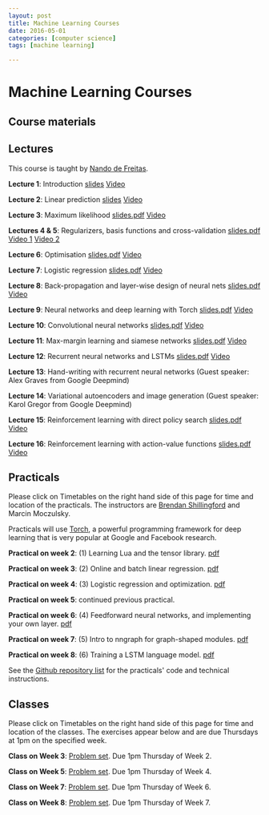 ```yaml
---
layout: post
title: Machine Learning Courses
date: 2016-05-01
categories: [computer science]
tags: [machine learning]

---
```


# Machine Learning Courses

Course materials
----------------

Lectures
--------

This course is taught by [Nando de
Freitas](http://www.cs.ox.ac.uk/people/nando.defreitas/).


**Lecture 1**: Introduction [slides](https://www.cs.ox.ac.uk/people/nando.defreitas/machinelearning/lecture1.pdf)
[Video](https://www.youtube.com/watch?v=PlhFWT7vAEw)

**Lecture 2**: Linear prediction [slides](https://www.cs.ox.ac.uk/people/nando.defreitas/machinelearning/lecture2.pdf)
[Video](https://www.youtube.com/watch?v=DHspIG64CVM)

**Lecture 3**: Maximum likelihood [slides.pdf](https://www.cs.ox.ac.uk/people/nando.defreitas/machinelearning/lecture3.pdf)
[Video](https://www.youtube.com/watch?v=kPrHqQzCkg0)

**Lectures 4 & 5**: Regularizers, basis functions and cross-validation
[slides.pdf](https://www.cs.ox.ac.uk/people/nando.defreitas/machinelearning/lecture4.pdf) [Video
1](https://www.youtube.com/watch?v=VR0W_PNwLGw) [Video
2](https://www.youtube.com/watch?v=qz9bKfOqd0Y)

**Lecture 6**: Optimisation [slides.pdf](https://www.cs.ox.ac.uk/people/nando.defreitas/machinelearning/lecture5.pdf)
[Video](https://www.youtube.com/watch?v=0qUAb94CpOw)

**Lecture 7**: Logistic regression [slides.pdf](https://www.cs.ox.ac.uk/people/nando.defreitas/machinelearning/lecture6.pdf)
[Video](https://www.youtube.com/watch?v=FYgsztDxSvE)

**Lecture 8**: Back-propagation and layer-wise design of neural nets
[slides.pdf](https://www.cs.ox.ac.uk/people/nando.defreitas/machinelearning/lecture7.pdf)
[Video](https://www.youtube.com/watch?v=-YRB0eFxeQA)

**Lecture 9**: Neural networks and deep learning with Torch
[slides.pdf](https://www.cs.ox.ac.uk/people/nando.defreitas/machinelearning/lecture8.pdf)
[Video](https://www.youtube.com/watch?v=NUKp0c4xb8w)

**Lecture 10**: Convolutional neural networks [slides.pdf](https://www.cs.ox.ac.uk/people/nando.defreitas/machinelearning/lecture9.pdf)
[Video](https://www.youtube.com/watch?v=bEUX_56Lojc)

**Lecture 11**: Max-margin learning and siamese networks
[slides.pdf](https://www.cs.ox.ac.uk/people/nando.defreitas/machinelearning/lecture10.pdf)
[Video](https://www.youtube.com/watch?v=jCGplSKrl2Y)

**Lecture 12**: Recurrent neural networks and LSTMs
[slides.pdf](https://www.cs.ox.ac.uk/people/nando.defreitas/machinelearning/lecture11.pdf)
[Video](https://www.youtube.com/watch?v=56TYLaQN4N8)

**Lecture 13**: Hand-writing with recurrent neural networks (Guest
speaker: Alex Graves from Google Deepmind)

**Lecture 14**: Variational autoencoders and image generation (Guest
speaker: Karol Gregor from Google Deepmind)

**Lecture 15**: Reinforcement learning with direct policy search
[slides.pdf](https://www.cs.ox.ac.uk/people/nando.defreitas/machinelearning/lecture12.pdf)
[Video](https://www.youtube.com/watch?v=kUiR0RLmGCo)

**Lecture 16**: Reinforcement learning with action-value functions
[slides.pdf](https://www.cs.ox.ac.uk/people/nando.defreitas/machinelearning/lecture12.pdf)
[Video](https://www.youtube.com/watch?v=dV80NAlEins)



Practicals
----------

Please click on Timetables on the right hand side of this page for time
and location of the practicals. The instructors are [Brendan
Shillingford](https://www.cs.ox.ac.uk/people/brendan.shillingford/) and
Marcin Moczulsky.

Practicals will use
[Torch](https://github.com/torch/torch7/wiki/Cheatsheet), a powerful
programming framework for deep learning that is very popular at Google
and Facebook research.


**Practical on week 2**: (1) Learning Lua and the tensor library.
[pdf](https://www.cs.ox.ac.uk/people/nando.defreitas/machinelearning/practicals/practical1.pdf)

**Practical on week 3**: (2) Online and batch linear regression.
[pdf](https://www.cs.ox.ac.uk/people/nando.defreitas/machinelearning/practicals/practical2.pdf)

**Practical on week 4**: (3) Logistic regression and optimization.
[pdf](https://www.cs.ox.ac.uk/people/nando.defreitas/machinelearning/practicals/practical3.pdf)

**Practical on week 5**: continued previous practical.

**Practical on week 6**: (4) Feedforward neural networks, and
implementing your own layer. [pdf](https://www.cs.ox.ac.uk/people/nando.defreitas/machinelearning/practicals/practical4.pdf)

**Practical on week 7**: (5) Intro to nngraph for graph-shaped modules.
[pdf](https://www.cs.ox.ac.uk/people/nando.defreitas/machinelearning/practicals/practical5.pdf)

**Practical on week 8**: (6) Training a LSTM language model.
[pdf](https://www.cs.ox.ac.uk/people/nando.defreitas/machinelearning/practicals/practical6.pdf)

See the [Github repository list](https://github.com/oxford-cs-ml-2015/)
for the practicals' code and technical instructions.

Classes
-------

Please click on Timetables on the right hand side of this page for time
and location of the classes. The exercises appear below and are due
Thursdays at 1pm on the specified week.

**Class on Week 3**: [Problem set](https://www.cs.ox.ac.uk/people/nando.defreitas/machinelearning/class1.pdf). Due 1pm Thursday of Week
2.

**Class on Week 5**: [Problem set](https://www.cs.ox.ac.uk/people/nando.defreitas/machinelearning/class2.pdf). Due 1pm Thursday of Week
4.

**Class on Week 7**: [Problem set](https://www.cs.ox.ac.uk/people/nando.defreitas/machinelearning/class3.pdf). Due 1pm Thursday of Week
6.

**Class on Week 8**: [Problem set](https://www.cs.ox.ac.uk/people/nando.defreitas/machinelearning/class4.pdf). Due 1pm Thursday of Week
7.


